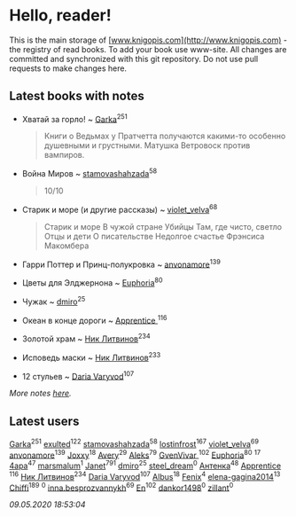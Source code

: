 # Hello, reader!
This is the main storage of [www.knigopis.com](http://www.knigopis.com) - the registry of read books.
To add your book use www-site. All changes are committed and synchronized with this git repository.
Do not use pull requests to make changes here.


## Latest books with notes
* Хватай за горло! ~ [Garka](users/115/115753719718250012620-google)<sup>251</sup>
    > Книги о Ведьмах у Пратчетта получаются какими-то особенно душевными и грустными. Матушка Ветровоск против вампиров.

* Война Миров ~ [stamovashahzada](users/310/310646815-vkontakte)<sup>58</sup>
    > 10/10

* Старик и море (и другие рассказы) ~ [violet_velva](users/116/116961712580551399099-google)<sup>68</sup>
    > Старик и море
    > В чужой стране
    > Убийцы
    > Там, где чисто, светло
    > Отцы и дети
    > О писательстве
    > Недолгое счастье Фрэнсиса Макомбера

* Гарри Поттер и Принц-полукровка ~ [anvonamore](users/595/5957175-vkontakte)<sup>139</sup>

* Цветы для Элджернона ~ [Euphoria](users/106/106304994652616315178-google)<sup>80</sup>

* Чужак ~ [dmiro](users/571/5714115-vkontakte)<sup>25</sup>

* Океан в конце дороги ~ [Apprentice ](users/528/52821952-vkontakte)<sup>116</sup>

* Золотой храм ~ [Ник Литвинов](users/241/241974816-vkontakte)<sup>234</sup>

* Исповедь маски ~ [Ник Литвинов](users/241/241974816-vkontakte)<sup>233</sup>

* 12 стульев ~ [Daria Varyvod](users/829/829893410524253-facebook)<sup>107</sup>


_More notes [here](latest_books_with_notes.md)._


## Latest users
[Garka](users/115/115753719718250012620-google)<sup>251</sup> 
[exulted](users/100/100599204551896265722-google)<sup>122</sup> 
[stamovashahzada](users/310/310646815-vkontakte)<sup>58</sup> 
[lostinfrost](users/217/217891524-vkontakte)<sup>167</sup> 
[violet_velva](users/116/116961712580551399099-google)<sup>69</sup> 
[anvonamore](users/595/5957175-vkontakte)<sup>139</sup> 
[Joxxy](users/109/109128632962928278575-google)<sup>18</sup> 
[Avery](users/567/56734832-yandex)<sup>29</sup> 
[Aleks](users/117/117835844513813219393-google)<sup>79</sup> 
[GvenVivar ](users/158/158266434925901-facebook)<sup>102</sup> 
[Euphoria](users/106/106304994652616315178-google)<sup>80</sup> 
[](users/153/1537586159620888-facebook)<sup>17</sup> 
[4apa](users/117/117392596378069249667-google)<sup>47</sup> 
[marsmalum](users/181/181053542-vkontakte)<sup>1</sup> 
[Janet](users/108/108113656204404967440-google)<sup>791</sup> 
[dmiro](users/571/5714115-vkontakte)<sup>25</sup> 
[steel_dream](users/178/178521027-vkontakte)<sup>0</sup> 
[Антенка](users/118/118158645037334943900-google)<sup>48</sup> 
[Apprentice ](users/528/52821952-vkontakte)<sup>116</sup> 
[Ник Литвинов](users/241/241974816-vkontakte)<sup>234</sup> 
[Daria Varyvod](users/829/829893410524253-facebook)<sup>107</sup> 
[Albus](users/221/2217138517343562098-mailru)<sup>18</sup> 
[Fenix](users/111/111367585493471720963-google)<sup>4</sup> 
[elena-gagina2014](users/208/208969292-yandex)<sup>13</sup> 
[Chiffi](users/105/105831994080785626680-google)<sup>189</sup> 
[](users/102/102482879989167895792-google)<sup>0</sup> 
[inna.besprozvannykh](users/733/73323849-yandex)<sup>69</sup> 
[En](users/333/333646551-vkontakte)<sup>102</sup> 
[dankor1498](users/115/115840544194890627090-google)<sup>0</sup> 
[zillant](users/114/114811718304622529304-google)<sup>0</sup> 


_09.05.2020 18:53:04_
